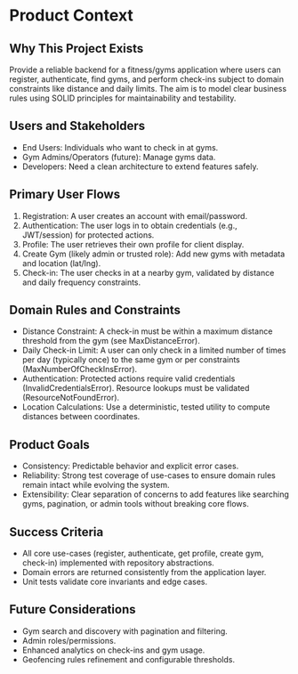 # Product Context

## Why This Project Exists
Provide a reliable backend for a fitness/gyms application where users can register, authenticate, find gyms, and perform check-ins subject to domain constraints like distance and daily limits. The aim is to model clear business rules using SOLID principles for maintainability and testability.

## Users and Stakeholders
- End Users: Individuals who want to check in at gyms.
- Gym Admins/Operators (future): Manage gyms data.
- Developers: Need a clean architecture to extend features safely.

## Primary User Flows
1. Registration: A user creates an account with email/password.
2. Authentication: The user logs in to obtain credentials (e.g., JWT/session) for protected actions.
3. Profile: The user retrieves their own profile for client display.
4. Create Gym (likely admin or trusted role): Add new gyms with metadata and location (lat/lng).
5. Check-in: The user checks in at a nearby gym, validated by distance and daily frequency constraints.

## Domain Rules and Constraints
- Distance Constraint: A check-in must be within a maximum distance threshold from the gym (see MaxDistanceError).
- Daily Check-in Limit: A user can only check in a limited number of times per day (typically once) to the same gym or per constraints (MaxNumberOfCheckInsError).
- Authentication: Protected actions require valid credentials (InvalidCredentialsError). Resource lookups must be validated (ResourceNotFoundError).
- Location Calculations: Use a deterministic, tested utility to compute distances between coordinates.

## Product Goals
- Consistency: Predictable behavior and explicit error cases.
- Reliability: Strong test coverage of use-cases to ensure domain rules remain intact while evolving the system.
- Extensibility: Clear separation of concerns to add features like searching gyms, pagination, or admin tools without breaking core flows.

## Success Criteria
- All core use-cases (register, authenticate, get profile, create gym, check-in) implemented with repository abstractions.
- Domain errors are returned consistently from the application layer.
- Unit tests validate core invariants and edge cases.

## Future Considerations
- Gym search and discovery with pagination and filtering.
- Admin roles/permissions.
- Enhanced analytics on check-ins and gym usage.
- Geofencing rules refinement and configurable thresholds.
